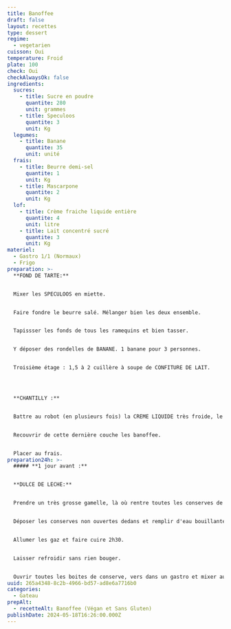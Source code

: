 ```yaml
---
title: Banoffee
draft: false
layout: recettes
type: dessert
regime:
  - vegetarien
cuisson: Oui
temperature: Froid
plate: 100
check: Oui
checkAlwaysOk: false
ingredients:
  sucres:
    - title: Sucre en poudre
      quantite: 280
      unit: grammes
    - title: Speculoos
      quantite: 3
      unit: Kg
  legumes:
    - title: Banane
      quantite: 35
      unit: unité
  frais:
    - title: Beurre demi-sel
      quantite: 1
      unit: Kg
    - title: Mascarpone
      quantite: 2
      unit: Kg
  lof:
    - title: Crème fraiche liquide entière
      quantite: 4
      unit: litre
    - title: Lait concentré sucré
      quantite: 3
      unit: Kg
materiel:
  - Gastro 1/1 (Normaux)
  - Frigo
preparation: >-
  **FOND DE TARTE:**


  Mixer les SPECULOOS en miette. 


  Faire fondre le beurre salé. Mélanger bien les deux ensemble.


  Tapissser les fonds de tous les ramequins et bien tasser. 


  Y déposer des rondelles de BANANE. 1 banane pour 3 personnes.


  Troisième étage : 1,5 à 2 cuillère à soupe de CONFITURE DE LAIT.




  **CHANTILLY :** 


  Battre au robot (en plusieurs fois) la CREME LIQUIDE très froide, le MASCARPONE et le SUCRE.


  Recouvrir de cette dernière couche les banoffee.


  Placer au frais.
preparation24h: >-
  ##### **1 jour avant :**


  **DULCE DE LECHE:** 


  Prendre un très grosse gamelle, là où rentre toutes les conserves de lait concentré sucré.


  Déposer les conserves non ouvertes dedans et remplir d'eau bouillante. Utiliser un couvercle pour garder au chaud.


  Allumer les gaz et faire cuire 2h30.


  Laisser refroidir sans rien bouger.


  Ouvrir toutes les boites de conserve, vers dans un gastro et mixer au plongeur pour assouplir la confiture.
uuid: 265a4348-8c2b-4966-bd57-ad8e6a7716b0
categories:
  - Gateau
prepAlt:
  - recetteAlt: Banoffee (Végan et Sans Gluten)
publishDate: 2024-05-18T16:26:00.000Z
---
```

